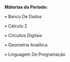 **Máterias do Período:**

•	Banco De Dados

•	Cálculo 2

•	Circuitos Digitais

•	Geometria Analítica

•	Linguagem De Programação

